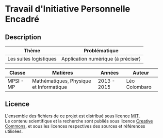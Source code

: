 Travail d'Initiative Personnelle Encadré
========================================

Description
-----------

| Thème | Problématique |
| ----- | ------------- |
| Les suites logistiques | Application numérique (à préciser) |

| Classe | Matières | Années | Auteur |
| ------ | -------- | ------ | ------ |
| MPSI - MP | Mathématiques, Physique et Informatique | 2013 - 2015 | Léo Colombaro |



Licence
-------
L'ensemble des fichiers de ce projet est distribué
sous licence [MIT](LICENSE).  
Le contenu scientifique et la recherche sont publiés
sous licence [Creative Commons](https://creativecommons.org/licenses/by/3.0/fr/),
et sous les licences respectives des sources et références utilisées.
